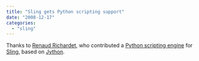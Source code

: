```yaml
---
title: "Sling gets Python scripting support"
date: "2008-12-17"
categories: 
  - "sling"
---
```


Thanks to [Renaud Richardet](http://oslutions.com/), who contributed a [Python scripting engine](http://svn.apache.org/repos/asf/incubator/sling/trunk/scripting/python/) for [Sling](http://incubator.apache.org/sling), based on [Jython](http://www.jython.org).
